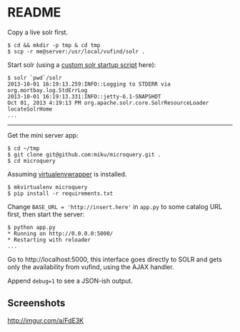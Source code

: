 README
======

Copy a live solr first.

    $ cd && mkdir -p tmp & cd tmp
    $ scp -r me@server:/usr/local/vufind/solr .

Start solr (using a [custom solr startup script](https://gist.github.com/miku/6775310) here):

    $ solr `pwd`/solr
    2013-10-01 16:19:13.259:INFO::Logging to STDERR via org.mortbay.log.StdErrLog
    2013-10-01 16:19:13.331:INFO::jetty-6.1-SNAPSHOT
    Oct 01, 2013 4:19:13 PM org.apache.solr.core.SolrResourceLoader locateSolrHome
    ...

----

Get the mini server app:

    $ cd ~/tmp
    $ git clone git@github.com:miku/microquery.git .
    $ cd microquery

Assuming [virtualenvwrapper](http://virtualenvwrapper.readthedocs.org/en/latest/) is installed.

    $ mkvirtualenv microquery
    $ pip install -r requirements.txt

Change `BASE_URL = 'http://insert.here'` in `app.py` to some catalog URL first, then
start the server:

    $ python app.py
    * Running on http://0.0.0.0:5000/
    * Restarting with reloader
    ...

Go to http://localhost:5000, this interface goes directly to SOLR and
gets only the availability from vufind, using the AJAX handler.

Append `debug=1` to see a JSON-ish output.

Screenshots
-----------

http://imgur.com/a/FdE3K
